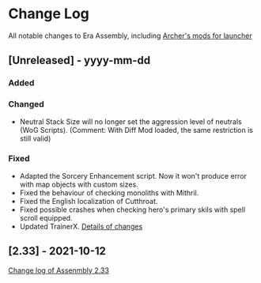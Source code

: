 
# Change Log
All notable changes to Era Assembly, including [Archer's mods for launcher](https://github.com/Archer30/Era-Launcher-Mods)

## [Unreleased] - yyyy-mm-dd

### Added

### Changed
- Neutral Stack Size will no longer set the aggression level of neutrals (WoG Scripts). (Comment: With Diff Mod loaded, the same restriction is still valid)
### Fixed
- Adapted the Sorcery Enhancement script. Now it won't produce error with map objects with custom sizes.
- Fixed the behaviour of checking monoliths with Mithril.
- Fixed the English localization of Cutthroat.
- Fixed possible crashes when checking hero's primary skils with spell scroll equipped. 
- Updated TrainerX. [Details of changes](https://github.com/Archer30/Era-Launcher-Mods/blob/main/CHANGELOG.md)

## [2.33] - 2021-10-12
[Change log of Assenmbly 2.33](http://wforum.heroes35.net/showthread.php?tid=5235&pid=129486#pid129486)
